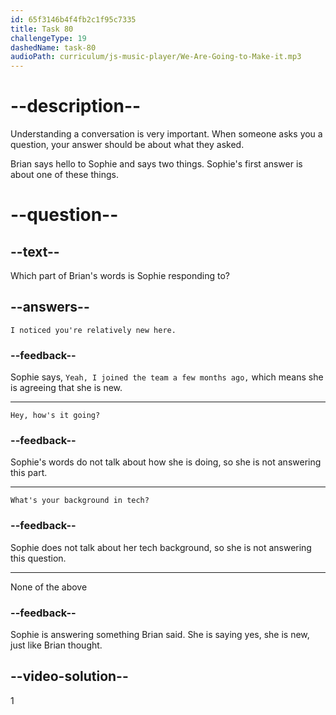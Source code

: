 ```yaml
---
id: 65f3146b4f4fb2c1f95c7335
title: Task 80
challengeType: 19
dashedName: task-80
audioPath: curriculum/js-music-player/We-Are-Going-to-Make-it.mp3
---
```


<!--
AUDIO REFERENCE:
Brian: Hey, how's it going? I noticed you're relatively new here. What's your background in tech?
Sophie: Hey! Yeah, I joined the team a few months ago.
-->

# --description--

Understanding a conversation is very important. When someone asks you a question, your answer should be about what they asked.

Brian says hello to Sophie and says two things. Sophie's first answer is about one of these things.

# --question--

## --text--

Which part of Brian's words is Sophie responding to?

## --answers--

`I noticed you're relatively new here.`

### --feedback--

Sophie says, `Yeah, I joined the team a few months ago,` which means she is agreeing that she is new.

---

`Hey, how's it going?`

### --feedback--

Sophie's words do not talk about how she is doing, so she is not answering this part.

---

`What's your background in tech?`

### --feedback--

Sophie does not talk about her tech background, so she is not answering this question.

---

None of the above

### --feedback--

Sophie is answering something Brian said. She is saying yes, she is new, just like Brian thought.

## --video-solution--

1
